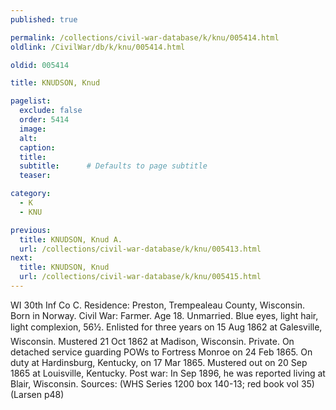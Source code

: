 ```yaml
---
published: true

permalink: /collections/civil-war-database/k/knu/005414.html
oldlink: /CivilWar/db/k/knu/005414.html

oldid: 005414

title: KNUDSON, Knud

pagelist:
  exclude: false
  order: 5414
  image: 
  alt:
  caption:
  title:
  subtitle:      # Defaults to page subtitle
  teaser:

category: 
  - K 
  - KNU

previous:
  title: KNUDSON, Knud A.
  url: /collections/civil-war-database/k/knu/005413.html  
next:
  title: KNUDSON, Knud
  url: /collections/civil-war-database/k/knu/005415.html   
---
```

WI 30th Inf Co C. Residence: Preston, Trempealeau County, Wisconsin. Born in Norway. Civil War: Farmer. Age 18. Unmarried. Blue eyes, light hair, light complexion, 5&#146;6&frac12;&#148;. Enlisted for three years on 15 Aug 1862 at Galesville, Wisconsin. Mustered 21 Oct 1862 at Madison, Wisconsin. Private. On detached service guarding POWs to Fortress Monroe on 24 Feb 1865. On duty at Hardinsburg, Kentucky, on 17 Mar 1865. Mustered out on 20 Sep 1865 at Louisville, Kentucky. Post war: In Sep 1896, he was reported living at Blair, Wisconsin. Sources: (WHS Series 1200 box 140-13; red book vol 35) (Larsen p48)